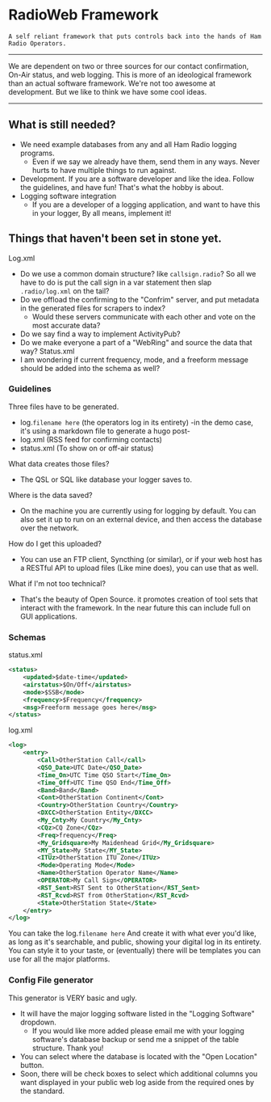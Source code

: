 # RadioWeb Framework
` A self reliant framework that puts controls back into the hands of Ham Radio Operators. `

---

We are dependent on two or three sources for our contact confirmation, On-Air status, and web logging. 
This is more of an ideological framework than an actual software framework. We're not too awesome at development. But we like to think we have some cool ideas. 

---

## What is still needed?
- We need example databases from any and all Ham Radio logging programs. 
    - Even if we say we already have them, send them in any ways. Never hurts to have multiple things to run against.
- Development. If you are a software developer and like the idea. Follow the guidelines, and have fun! That's what the hobby is about.
- Logging software integration
    - If you are a developer of a logging application, and want to have this in your logger, By all means, implement it! 

## Things that haven't been set in stone yet. 
Log.xml
- Do we use a common domain structure? like `callsign.radio`? So all we have to do is put the call sign in a var statement then slap `.radio/log.xml` on the tail?
- Do we offload the confirming to the "Confrim" server, and put metadata in the generated files for scrapers to index? 
    - Would these servers communicate with each other and vote on the most accurate data?
- Do we say find a way to implement ActivityPub?
- Do we make everyone a part of a "WebRing" and source the data that way?
Status.xml
- I am wondering if current frequency, mode, and a freeform message should be added into the schema as well?

### Guidelines


Three files have to be generated. 
   - log.`filename here` (the operators log in its entirety) -in the demo case, it's using a markdown file to generate a hugo post- 
   - log.xml (RSS feed for confirming contacts)
   - status.xml (To show on or off-air status)

What data creates those files? 
   - The QSL or SQL like database your logger saves to. 

Where is the data saved?
- On the machine you are currently using for logging by default. You can also set it up to run on an external device, and then access the database over the network. 

How do I get this uploaded?
- You can use an FTP client, Syncthing (or similar), or if your web host has a RESTful API to upload files (Like mine does), you can use that as well.

What if I'm not too technical?
- That's the beauty of Open Source. it promotes creation of tool sets that interact with the framework. In the near future this can include full on GUI applications. 


### Schemas
status.xml
```xml
<status>
    <updated>$date-time</updated>
    <airstatus>$On/Off</airstatus>
    <mode>$SSB</mode>
    <frequency>$Frequency</frequency>
    <msg>Freeform message goes here</msg>
</status>
```
log.xml
```xml
<log>
    <entry>
        <Call>OtherStation Call</call>
        <QSO_Date>UTC Date</QSO_Date>
        <Time_On>UTC Time QSO Start</Time_On>
        <Time_Off>UTC Time QSO End</Time_Off>
        <Band>Band</Band>
        <Cont>OtherStation Continent</Cont>
        <Country>OtherStation Country</Country>
        <DXCC>OtherStation Entity</DXCC>
        <My_Cnty>My Country</My_Cnty>
        <CQz>CQ Zone</CQz>
        <Freq>frequency</Freq>
        <My_Gridsquare>My Maidenhead Grid</My_Gridsquare>
        <MY_State>My State</MY_State>
        <ITUz>OtherStation ITU Zone</ITUz>
        <Mode>Operating Mode</Mode>
        <Name>OtherStation Operator Name</Name>
        <OPERATOR>My Call Sign</OPERATOR>
        <RST_Sent>RST Sent to OtherStation</RST_Sent>
        <RST_Rcvd>RST from OtherStation</RST_Rcvd>
        <State>OtherStation State</State>
    </entry>
</log>

```
You can take the log.`filename here` And create it with what ever you'd like, as long as it's searchable, and public, showing your digital log in its entirety. You can style it to your taste, or (eventually) there will be templates you can use for all the major platforms. 

### Config File generator
This generator is VERY basic and ugly. 
- It will have the major logging software listed in the "Logging Software" dropdown. 
    - If you would like more added please email me with your logging software's database backup or send me a snippet of the table structure. Thank you!
- You can select where the database is located with the "Open Location" button.
- Soon, there will be check boxes to select which additional columns you want displayed in your public web log aside from the required ones by the standard. 